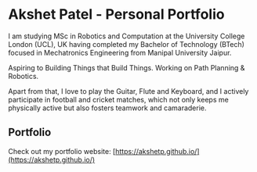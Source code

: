 # Akshet Patel - Personal Portfolio

I am studying MSc in Robotics and Computation at the University College London (UCL), UK having completed my Bachelor of Technology (BTech) focused in Mechatronics Engineering from Manipal University Jaipur.

Aspiring to Building Things that Build Things. Working on Path Planning & Robotics.

Apart from that, I love to play the Guitar, Flute and Keyboard, and I actively participate in football and cricket matches, which not only keeps me physically active but also fosters teamwork and camaraderie.

## Portfolio

Check out my portfolio website: [https://akshetp.github.io/](https://akshetp.github.io/)
